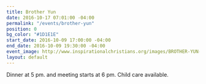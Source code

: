 ```yaml
---
title: Brother Yun
date: 2016-10-17 07:01:00 -04:00
permalink: "/events/brother-yun"
position: 0
bg_color: "#1D1E1E"
start_date: 2016-10-09 17:00:00 -04:00
end_date: 2016-10-09 19:30:00 -04:00
event_image: http://www.inspirationalchristians.org/images/BROTHER-YUN-BIOGRAPHY-2.png
layout: default
---
```


Dinner at 5 pm. and meeting starts at 6 pm. Child care available.